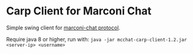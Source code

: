 # Carp Client for Marconi Chat
Simple swing client for [marconi-chat protocol](https://marconi-chat.github.io/mcchat-protocol/).

Require java 8 or higher, run with:
``java -jar mcchat-carp-client-1.2.jar <server-ip> <username>``
